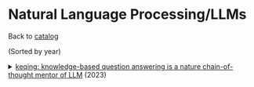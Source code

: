 # Natural Language Processing/LLMs

Back to [catalog](README.md)

(Sorted by year)

<details><summary><a href="https://arxiv.org/abs/2401.00426">keqing: knowledge-based question answering is a nature chain-of-thought mentor of LLM</a> (2023)</summary><br><pre><code>@misc{wang2023keqing,
    author = "Wang, Chaojie and Xu, Yishi and Peng, Zhong and Zhang, Chenxi and Chen, Bo and Wang, Xinrun and Feng, Lei and An, Bo",
    title = "keqing: knowledge-based question answering is a nature chain-of-thought mentor of LLM",
    year = "2023",
    url = "https://arxiv.org/abs/2401.00426",
    eprint = "2401.00426",
    archivePrefix = "arXiv",
    primaryClass = "cs.CL"
}
</pre></code></details>